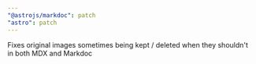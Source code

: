 ```yaml
---
"@astrojs/markdoc": patch
"astro": patch
---
```


Fixes original images sometimes being kept / deleted when they shouldn't in both MDX and Markdoc
